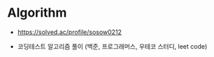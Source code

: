 # Algorithm

- https://solved.ac/profile/sosow0212

- 코딩테스트 알고리즘 풀이 (백준, 프로그래머스, 우테코 스터디, leet code)

